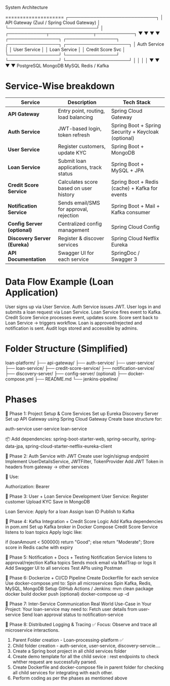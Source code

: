 System Architecture

====================
                   ┌────────────────────────────┐
                   │     API Gateway (Zuul / Spring Cloud Gateway)     │
                   └────────────────────────────┘
                                 │
         ┌────────────┬──────────────┬────────────┐
         ▼            ▼              ▼            ▼
┌────────────────┐ ┌────────────────┐ ┌────────────────┐ ┌────────────────────┐
│ Auth Service   │ │ User Service   │ │ Loan Service   │ │ Credit Score Svc   │
└────────────────┘ └────────────────┘ └────────────────┘ └────────────────────┘
       │                    │                     │                      │
       ▼                    ▼                     ▼                      ▼
 PostgreSQL         MongoDB             MySQL                 Redis / Kafka

Service-Wise breakdown
======================
| Service                       | Description                             | Tech Stack                                          |
| ----------------------------- | --------------------------------------- | --------------------------------------------------- |
| **API Gateway**               | Entry point, routing, load balancing    | Spring Cloud Gateway                                |
| **Auth Service**              | JWT-based login, token refresh          | Spring Boot + Spring Security + Keycloak (optional) |
| **User Service**              | Register customers, update KYC          | Spring Boot + MongoDB                               |
| **Loan Service**              | Submit loan applications, track status  | Spring Boot + MySQL + JPA                           |
| **Credit Score Service**      | Calculates score based on user history  | Spring Boot + Redis (cache) + Kafka for events      |
| **Notification Service**      | Sends email/SMS for approval, rejection | Spring Boot + Mail + Kafka consumer                 |
| **Config Server (optional)**  | Centralized config management           | Spring Cloud Config                                 |
| **Discovery Server (Eureka)** | Register & discover services            | Spring Cloud Netflix Eureka                         |
| **API Documentation**         | Swagger UI for each service             | SpringDoc / Swagger 3                               |

Data Flow Example (Loan Application)
===================================
User signs up via User Service.
Auth Service issues JWT.
User logs in and submits a loan request via Loan Service.
Loan Service fires event to Kafka.
Credit Score Service processes event, updates score.
Score sent back to Loan Service → triggers workflow.
Loan is approved/rejected and notification is sent.
Audit logs stored and accessible by admins.

Folder Structure (Simplified)
=============================
loan-platform/
├── api-gateway/
├── auth-service/
├── user-service/
├── loan-service/
├── credit-score-service/
├── notification-service/
├── discovery-server/
├── config-server/ (optional)
├── docker-compose.yml
├── README.md
└── jenkins-pipeline/

Phases
=======
🔹 Phase 1: Project Setup & Core Services
Set up Eureka Discovery Server
Set up API Gateway using Spring Cloud Gateway
Create base structure for:

auth-service
user-service
loan-service

📦 Add dependencies: spring-boot-starter-web, spring-security, spring-data-jpa, spring-cloud-starter-netflix-eureka-client

🔹 Phase 2: Auth Service with JWT
Create user login/signup endpoint
Implement UserDetailsService, JWTFilter, TokenProvider
Add JWT Token in headers from gateway → other services

🔐 Use:

Authorization: Bearer <JWT-TOKEN>

🔹 Phase 3: User + Loan Service Development
User Service:
Register customer
Upload KYC
Save in MongoDB

Loan Service:
Apply for a loan
Assign loan ID
Publish to Kafka

🔹 Phase 4: Kafka Integration + Credit Score Logic
Add Kafka dependencies in pom.xml
Set up Kafka broker in Docker Compose
Credit Score Service listens to loan topics
Apply logic like:

if (loanAmount < 500000) return "Good";
else return "Moderate";
Store score in Redis cache with expiry

🔹 Phase 5: Notification + Docs + Testing
Notification Service listens to approval/rejection Kafka topics
Sends mock email via MailTrap or logs it
Add Swagger UI to all services
Test APIs using Postman

🔹 Phase 6: Dockerize + CI/CD Pipeline
Create Dockerfile for each service
Use docker-compose.yml to:
Spin all microservices
Spin Kafka, Redis, MySQL, MongoDB
Setup GitHub Actions / Jenkins:
mvn clean package
docker build
docker push (optional)
docker-compose up -d

🔹 Phase 7: Inter-Service Communication
Real World Use-Case in Your Project:
Your loan-service may need to:
Fetch user details from user-service
Send loan approval status to notification-service

🔹 Phase 8: Distributed Logging & Tracing
✅ Focus: Observe and trace all microservice interactions.

1. Parent Folder creation - Loan-processing-platform ✅ 
2. Child folder creation - auth-service, user-service, discovery-servcie....
3. Create a Spring boot project in all child services folder
4. Create demo template for all the child sevice : rest endpoints to check whther request are successfully parsed.
5. Create Dockerfile  and docker-compose file in parent folder for checking all child services for integrating with each other.
6. Perform coding as per the phases as mentioned above
